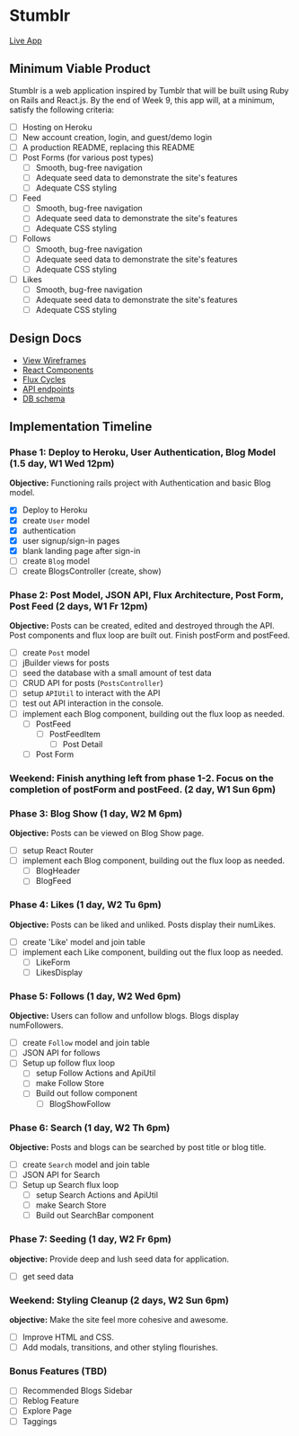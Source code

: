 # Stumblr

[Live App][heroku]

[heroku]: https://stumblrr.herokuapp.com/

## Minimum Viable Product

Stumblr is a web application inspired by Tumblr that will be built using Ruby on Rails and React.js.  By the end of Week 9, this app will, at a minimum, satisfy the following criteria:

- [ ] Hosting on Heroku
- [ ] New account creation, login, and guest/demo login
- [ ] A production README, replacing this README
- [ ] Post Forms (for various post types)
  - [ ] Smooth, bug-free navigation
  - [ ] Adequate seed data to demonstrate the site's features
  - [ ] Adequate CSS styling
- [ ] Feed
  - [ ] Smooth, bug-free navigation
  - [ ] Adequate seed data to demonstrate the site's features
  - [ ] Adequate CSS styling
- [ ] Follows
  - [ ] Smooth, bug-free navigation
  - [ ] Adequate seed data to demonstrate the site's features
  - [ ] Adequate CSS styling
- [ ] Likes
  - [ ] Smooth, bug-free navigation
  - [ ] Adequate seed data to demonstrate the site's features
  - [ ] Adequate CSS styling

## Design Docs
* [View Wireframes][views]
* [React Components][components]
* [Flux Cycles][flux-cycles]
* [API endpoints][api-endpoints]
* [DB schema][schema]

[views]: docs/views.md
[components]: docs/components.md
[flux-cycles]: docs/flux-cycles.md
[api-endpoints]: docs/api-endpoints.md
[schema]: docs/schema.md

## Implementation Timeline

### Phase 1: Deploy to Heroku, User Authentication, Blog Model (1.5 day, W1 Wed 12pm)

**Objective:** Functioning rails project with Authentication and basic Blog model.

- [x] Deploy to Heroku
- [x] create `User` model
- [x] authentication
- [x] user signup/sign-in pages
- [x] blank landing page after sign-in
- [ ] create `Blog` model
- [ ] create BlogsController (create, show)

### Phase 2: Post Model, JSON API, Flux Architecture, Post Form, Post Feed  (2 days, W1 Fr 12pm)

**Objective:** Posts can be created, edited and destroyed through
the API. Post components and flux loop are built out. Finish postForm and postFeed.

- [ ] create `Post` model
- [ ] jBuilder views for posts
- [ ] seed the database with a small amount of test data
- [ ] CRUD API for posts (`PostsController`)
- [ ] setup `APIUtil` to interact with the API
- [ ] test out API interaction in the console.
- [ ] implement each Blog component, building out the flux loop as needed.
  - [ ] PostFeed
    - [ ] PostFeedItem  
      - [ ] Post Detail
  - [ ] Post Form

### Weekend: Finish anything left from phase 1-2. Focus on the completion of postForm and postFeed. (2 day, W1 Sun 6pm)

### Phase 3: Blog Show (1 day, W2 M 6pm)

**Objective:** Posts can be viewed on Blog Show page.

- [ ] setup React Router
- [ ] implement each Blog component, building out the flux loop as needed.
  - [ ] BlogHeader
  - [ ] BlogFeed

### Phase 4: Likes (1 day, W2 Tu 6pm)

**Objective:** Posts can be liked and unliked. Posts display their numLikes.

- [ ] create 'Like' model and join table
- [ ] implement each Like component, building out the flux loop as needed.
  - [ ] LikeForm
  - [ ] LikesDisplay

### Phase 5: Follows (1 day, W2 Wed 6pm)

**Objective:** Users can follow and unfollow blogs. Blogs display numFollowers.

- [ ] create `Follow` model and join table
- [ ] JSON API for follows
- [ ] Setup up follow flux loop
  - [ ] setup Follow Actions and ApiUtil
  - [ ] make Follow Store
  - [ ] Build out follow component
    - [ ] BlogShowFollow

### Phase 6: Search (1 day, W2 Th 6pm)

**Objective:** Posts and blogs can be searched by post title or blog title.

- [ ] create `Search` model and join table
- [ ] JSON API for Search
- [ ] Setup up Search flux loop
  - [ ] setup Search Actions and ApiUtil
  - [ ] make Search Store
  - [ ] Build out SearchBar component

### Phase 7: Seeding (1 day, W2 Fr 6pm)

**objective:** Provide deep and lush seed data for application.

- [ ] get seed data

### Weekend: Styling Cleanup (2 days, W2 Sun 6pm)

**objective:** Make the site feel more cohesive and awesome.

- [ ] Improve HTML and CSS.
- [ ] Add modals, transitions, and other styling flourishes.

### Bonus Features (TBD)
- [ ] Recommended Blogs Sidebar
- [ ] Reblog Feature
- [ ] Explore Page
- [ ] Taggings

[phase-one]: docs/phases/phase1.md
[phase-two]: docs/phases/phase2.md
[phase-three]: docs/phases/phase3.md
[phase-four]: docs/phases/phase4.md
[phase-five]: docs/phases/phase5.md
[phase-six]: docs/phases/phase6.md
[phase-seven]: docs/phases/phase7.md
